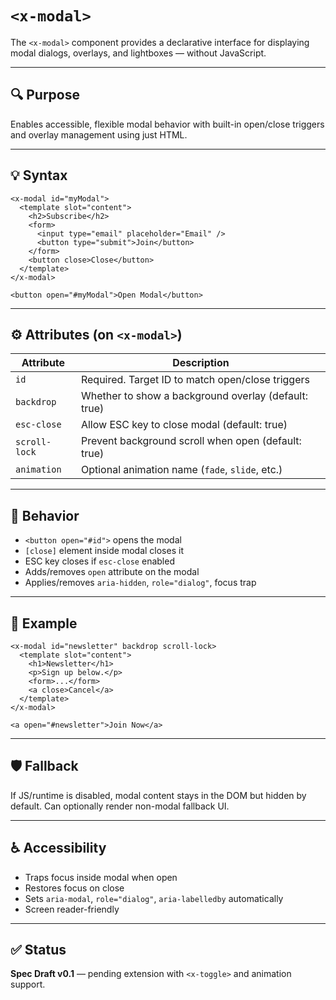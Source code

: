 # `<x-modal>`

The `<x-modal>` component provides a declarative interface for displaying modal dialogs, overlays, and lightboxes — without JavaScript.

---

## 🔍 Purpose

Enables accessible, flexible modal behavior with built-in open/close triggers and overlay management using just HTML.

---

## 💡 Syntax

```
<x-modal id="myModal">
  <template slot="content">
    <h2>Subscribe</h2>
    <form>
      <input type="email" placeholder="Email" />
      <button type="submit">Join</button>
    </form>
    <button close>Close</button>
  </template>
</x-modal>

<button open="#myModal">Open Modal</button>
```

---

## ⚙️ Attributes (on `<x-modal>`)

| Attribute | Description |
|----------|-------------|
| `id`        | Required. Target ID to match open/close triggers |
| `backdrop`  | Whether to show a background overlay (default: true) |
| `esc-close` | Allow ESC key to close modal (default: true) |
| `scroll-lock` | Prevent background scroll when open (default: true) |
| `animation` | Optional animation name (`fade`, `slide`, etc.) |

---

## 🧠 Behavior

- `<button open="#id">` opens the modal
- `[close]` element inside modal closes it
- ESC key closes if `esc-close` enabled
- Adds/removes `open` attribute on the modal
- Applies/removes `aria-hidden`, `role="dialog"`, focus trap

---

## 🧪 Example

```
<x-modal id="newsletter" backdrop scroll-lock>
  <template slot="content">
    <h1>Newsletter</h1>
    <p>Sign up below.</p>
    <form>...</form>
    <a close>Cancel</a>
  </template>
</x-modal>

<a open="#newsletter">Join Now</a>
```

---

## 🛡 Fallback

If JS/runtime is disabled, modal content stays in the DOM but hidden by default. Can optionally render non-modal fallback UI.

---

## ♿ Accessibility

- Traps focus inside modal when open
- Restores focus on close
- Sets `aria-modal`, `role="dialog"`, `aria-labelledby` automatically
- Screen reader-friendly

---

## ✅ Status

**Spec Draft v0.1** — pending extension with `<x-toggle>` and animation support.
